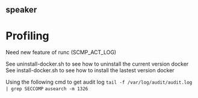 ## speaker

# Profiling
Need new feature of runc (SCMP_ACT_LOG)

See uninstall-docker.sh to see how to uninstall the current version docker
See install-docker.sh to see how to install the lastest version docker


Using the following cmd to get audit log
``tail -f /var/log/audit/audit.log | grep SECCOMP``
``ausearch -m 1326``

